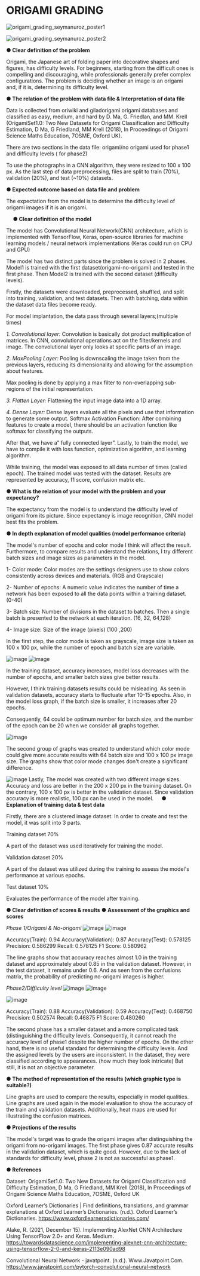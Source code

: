 # ORIGAMI GRADING

![origami_grading_seymanuroz_poster1](https://user-images.githubusercontent.com/103535917/187432745-9823563e-9c44-408a-a502-821b07606e44.jpg)

![origami_grading_seymanuroz_poster2](https://user-images.githubusercontent.com/103535917/187432756-08c2edd6-f5f4-4f87-a190-61c0b018998f.jpg)

**●	Clear definition of the problem**

Origami, the Japanese art of folding paper into decorative shapes and figures, has difficulty levels. For beginners, starting from the difficult ones is compelling and discouraging, while professionals generally prefer complex configurations. The problem is deciding whether an image is an origami and, if it is, determining its difficulty level.

**●	The relation of the problem with data file & Interpretation of data file**

Data is collected from oriwiki and giladorigami origami databases and classified as easy, medium, and hard by D. Ma, G. Friedlan, and MM. Krell (OrigamiSet1.0: Two New Datasets for Origami Classification and Difficulty Estimation, D Ma, G Friedland, MM Krell (2018), In Proceedings of Origami Science Maths Education, 7OSME, Oxford UK).

There are two sections in the data file: origami/no origami used for phase1 and difficulty levels ( for phase2)

To use the photographs in a CNN algorithm, they were resized to 100 x 100 px.
As the last step of data preprocessing, files are split to train (70%), validation (20%), and test (~10%) datasets.


**●	Expected outcome based on data file and problem**

The expectation from the model is to determine the difficulty level of origami images if it is an origami.

 
**●	Clear definition of the model**

The model has Convolutional Neural Network(CNN) architecture, which is implemented with TensorFlow, Keras, open-source libraries for machine learning models / neural network implementations (Keras could run on CPU and GPU)

The model has two distinct parts since the problem is solved in 2 phases.  Model1 is trained with the first dataset(origami-no-origami) and tested in the first phase. Then Model2 is trained with the second dataset (difficulty levels).

Firstly, the datasets were downloaded, preprocessed, shuffled, and split into training, validation, and test datasets. Then with batching, data within the dataset data files become ready.

For model implantation, the data pass through several layers;(multiple times)

*1.	Convolutional layer:* Convolution is basically dot product multiplication of matrices. In CNN, convolutional operations act on the filter/kernels and image.
The convolutional layer only looks at specific parts of an image.

*2.	MaxPooling Layer:* Pooling is downscaling the image taken from the previous layers, reducing its dimensionality and allowing for the assumption about features.

Max pooling is done by applying a max filter to non-overlapping sub-regions of the initial representation.

*3.	Flatten Layer:* Flattening the input image data into a 1D array.
 
*4.	Dense Layer:* Dense layers evaluate all the pixels and use that information to generate some output.
Softmax Activation Function:  After combining features to create a model, there should be an activation function like softmax for classifying the outputs.

After that, we have a” fully connected layer”.
Lastly, to train the model, we have to compile it with loss function, optimization algorithm, and learning algorithm.
 
While training, the model was exposed to all data number of times (called epoch).
The trained model was tested with the dataset.
Results are represented by accuracy, f1 score, confusion matrix etc.

**●	What is the relation of your model with the problem and your expectancy?**

The expectancy from the model is to understand the difficulty level of origami from its picture. Since expectancy is image recognition, CNN model best fits the problem.

**●	In depth explanation of  model qualities (model performance criteria)**

The model's number of epochs and color mode I think will affect the result. Furthermore, to compare results and understand the relations, I try different batch sizes and image sizes as parameters in the model.

1-	Color mode: Color modes are the settings designers use to show colors consistently across devices and materials. 
(RGB and Grayscale)

2-	Number of epochs: A numeric value indicates the number of time a network has been exposed to all the data points within a training dataset.
(0-40)

3-	Batch size: Number of divisions in the dataset to batches. Then a single batch is presented to the network at each iteration.
(16, 32, 64,128)

4-	Image size: Size of the image (pixels)
(100 ,200)


In the first step, the color mode is taken as grayscale, image size is taken as 100 x 100 px, while the number of epoch and batch size are variable.

![image](https://user-images.githubusercontent.com/103535917/187435098-fed3743f-c88c-429a-ac89-3b7d00def530.png)
![image](https://user-images.githubusercontent.com/103535917/187435113-7d0f04f3-03ec-454c-a94f-015aac477881.png)

In the training dataset, accuracy increases, model loss decreases with the number of epochs, and smaller batch sizes give better results. 

However, I think training datasets results could be misleading. As seen in validation datasets, accuracy starts to fluctuate after 10-15 epochs. Also, in the model loss graph, if the batch size is smaller, it increases after 20 epochs. 

Consequently, 64 could be optimum number for batch size, and the number of the epoch can be 20 when we consider all graphs together.


![image](https://user-images.githubusercontent.com/103535917/187435143-0077c84c-188a-497d-941b-39aafc2f8123.png)

The second group of graphs was created to understand which color mode could give more accurate results with 64 batch size and 100 x 100 px image size.
The graphs show that color mode changes don't create a significant difference.


![image](https://user-images.githubusercontent.com/103535917/187435163-8723dba1-d61a-4bf9-af47-efce465a2464.png)
Lastly, The model was created with two different image sizes. 
Accuracy and loss are better in the 200 x 200 px in the training dataset. On the contrary, 100 x 100 px is better in the validation dataset. Since validation accuracy is more realistic, 100 px can be used in the model.
 
**●	Explanation of training data & test data**

Firstly, there are a clustered image dataset. In order to create and test the model, it was split into 3 parts. 

Training dataset									  70%

A part of the dataset was used iteratively for training the model.


Validation dataset 								20% 

A part of the dataset was utilized during the training to assess the model's performance at various epochs.


Test dataset            			10% 

Evaluates the performance of the model after training.


**●	Clear definition of scores & results**
**●	Assessment of the graphics and scores**


*Phase 1/Origami & No-origami*
![image](https://user-images.githubusercontent.com/103535917/187435372-cae6b779-9ede-410e-abbd-9360d51fde01.png)
![image](https://user-images.githubusercontent.com/103535917/187435405-21e38589-5e2e-44d2-8683-75098d5518b2.png)


Accuracy(Train):	0.94
Accuracy(Validation):	0.87
Accuracy(Test):	0.578125
Precision:	0.586299
Recall:	0.578125
F1 Score:	0.580962

The line graphs show that accuracy reaches almost 1.0 in the training dataset and approximately about 0.85 in the validation dataset. However, in the test dataset, it remains under 0.6. 
And as seen from the confusions matrix, the probability of predicting no-origami images is higher.


*Phase2/Difficulty level*
![image](https://user-images.githubusercontent.com/103535917/187435481-53f0f31c-5050-44fa-86df-a6eb3f9f7198.png)
![image](https://user-images.githubusercontent.com/103535917/187435497-2a344091-2676-48e6-b22e-c91ca50e9fe3.png)

![image](https://user-images.githubusercontent.com/103535917/187435710-128fb345-7c8c-4303-9c4d-e4ca05ca6f3b.png)

Accuracy(Train):	0.88
Accuracy(Validation):	0.59
Accuracy(Test):	0.468750
Precision:	0.502574
Recall:	0.46875
F1 Score:	0.480260

The second phase has a smaller dataset and a more complicated task (distinguishing the difficulty levels. Consequently, it cannot reach the accuracy level of phase1 despite the higher number of epochs. 
On the other hand, there is no useful standard for determining the difficulty levels. And the assigned levels by the users are inconsistent. In the dataset, they were classified according to appearances. (how much they look intricate) But still, it is not an objective parameter.

**●	The method of representation of the results (which graphic type is suitable?)**

Line graphs are used to compare the results, especially in model qualities.
Line graphs are used again in the model evaluation to show the accuracy of the train and validation datasets. 
Additionally, heat maps are used for illustrating the confusion matrices.

**●	Projections of the results**

The model's target was to grade the origami images after distinguishing the origami from no-origami images. The first phase gives 0.87 accurate results in the validation dataset, which is quite good. However, due to the lack of standards for difficulty level, phase 2 is not as successful as phase1. 

**●	References**

Dataset: OrigamiSet1.0: Two New Datasets for Origami Classification and Difficulty Estimation, D Ma, G Friedland, MM Krell (2018), In Proceedings of Origami Science Maths Education, 7OSME, Oxford UK

Oxford Learner’s Dictionaries | Find definitions, translations, and grammar explanations at Oxford Learner’s Dictionaries. (n.d.). Oxford Learner’s Dictionaries. https://www.oxfordlearnersdictionaries.com/

Alake, R. (2021, December 15). Implementing AlexNet CNN Architecture Using TensorFlow 2.0+ and Keras. Medium. https://towardsdatascience.com/implementing-alexnet-cnn-architecture-using-tensorflow-2-0-and-keras-2113e090ad98

Convolutional Neural Network - javatpoint. (n.d.). Www.Javatpoint.Com. https://www.javatpoint.com/pytorch-convolutional-neural-network



